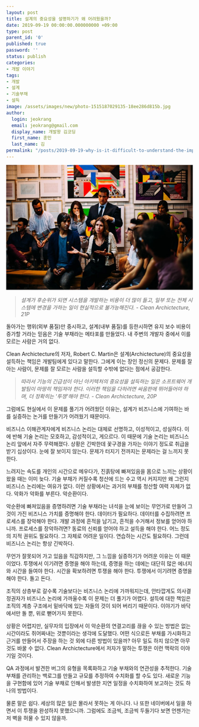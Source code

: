 ```yaml
---
layout: post
title: 설계의 중요성을 설명하기가 왜 어려웠을까?
date: 2019-09-19 00:00:00.000000000 +09:00
type: post
parent_id: '0'
published: true
password: ''
status: publish
categories:
- 개발 이야기
tags:
- 개발
- 설계
- 기술부채
- 설득
image: /assets/images/new/photo-1515187029135-18ee286d815b.jpg
author:
  login: jeokrang
  email: jeokrang@gmail.com
  display_name: 개발왕 김코딩
  first_name: 훈민
  last_name: 김
permalink: "/posts/2019-09-19-why-is-it-difficult-to-understand-the-importance-of-archictecture"
---
```

<img src="/assets/images/new/photo-1515187029135-18ee286d815b.jpg" alt="사람들이 강의실에 모여있고, 가운데에 있는 여자가 무언가를 설명하는 그림" loading="lazy">

> *설계가 후순위가 되면 시스템을 개발하는 비용이 더 많이 들고,* 
> *일부 또는 전체 시스템에 변경을 가하는 일이 현실적으로 불가능해진다.*
> <cite>- Clean Archictecture, 21P</cite>

돌아가는 행위(외부 품질)만 중시하고, 설계(내부 품질)를 등한시하면 유지 보수 비용이 증가할 거라는 믿음은 기술 부채라는 메타포를 만들었다. 내 주변의 개발자 중에서 이를 모르는 사람은 거의 없다. 

Clean Archictecture의 저자, Robert C. Martin은 설계(Archictecture)의 중요성을 설득하는 책임은 개발팀에게 있다고 말한다. 그에게 이는 장인 정신의 문제다. 문제를 잘 아는 사람이, 문제를 잘 모르는 사람을 설득할 수밖에 없다는 점에서 공감한다.

> *따라서 기능의 긴급성이 아닌 아키텍처의 중요성을 설득하는 일은* 
> *소프트웨어 개발팀이 마땅히 책임져야 한다.* 
> *이러한 책임을 다하려면 싸움판에 뛰어들어야 하며,* 
> *더 정확히는 '투쟁'해야 한다.*
> <cite>- Clean Archictecture, 20P</cite>

그럼에도 현실에서 이 문제를 풀기가 어려웠던 이유는, 설계가 비즈니스에 기여하는 바를 실증하는 논거를 만들기가 어려웠기 때문이다.

비즈니스 이해관계자에게 비즈니스 논리는 대체로 선명하고, 이성적이고, 성실하다. 이에 반해 기술 논리는 모호하고, 감성적이고, 게으르다. 이 때문에 기술 논리는 비즈니스 논리 앞에서 자주 무력해졌다. 상황은 긴박한데 꽃구경을 가자는 이야기 정도로 취급을 받기 십상이다. 눈에 잘 보이지 않는다. 문제가 터지기 전까지는 문제라는 걸 느끼지 못한다.

느려지는 속도를 개인의 시간으로 메우다가, 진흙탕에 빠져있음을 몸으로 느끼는 상황이 왔을 때는 이미 늦다. 기술 부채가 커질수록 청산에 드는 수고 역시 커지지만 왜 그런지 비즈니스 논리에는 여유가 없다. 이런 상황에서는 과거의 부채를 청산할 여력 자체가 없다. 악화가 악화를 부른다. 악순환이다.

악순환에 빠져있음을 증명하려면 기술 부채라는 녀석을 눈에 보이는 무언가로 만들어 그것이 가진 비즈니스 가치를 증명해야 한다. 데이터가 필요하다. 데이터를 수집하려면 프로세스를 장악해야 한다. 개발 과정에 흔적을 남기고, 흔적을 수거해서 정보를 얻어야 하니까. 프로세스를 장악하려면? 동료의 신뢰를 얻어야 하고 설득을 해야 한다. 어느 정도의 지적 권위도 필요하다. 그 자체로 어려운 일이다. 연습하는 시간도 필요하다. 그런데 비즈니스 논리는 항상 긴박하다.

무언가 잘못되어 가고 있음을 직감하지만, 그 느낌을 실증하기가 어려운 이유는 이 때문이었다. 투쟁에서 이기려면 증명을 해야 하는데, 증명을 하는 데에는 대단히 많은 에너지와 시간을 들여야 한다. 시간을 확보하려면 투쟁을 해야 한다. 투쟁에서 이기려면 증명을 해야 한다. 돌고 돈다.

조직의 상층부로 갈수록 기술보다는 비즈니스 논리에 가까워지는데, 안타깝게도 의사결정권자가 비즈니스 논리에 가까울수록 이 문제는 더 풀기가 어렵다. 설득에 대한 책임은 조직의 계층 구조에서 밑바닥에 있는 자들의 것이 되어 버리기 때문이다. 이야기가 바닥에서만 돌 뿐, 위로 뻗어가지 못한다.

상황은 어렵지만, 실무자의 입장에서 이 악순환의 연결고리를 끊을 수 있는 방법은 없는 시간이라도 쥐어짜내는 것뿐이라는 생각에 도달했다. 어떤 식으로든 부채를 가시화하고 근거를 만들어서 주장을 하는 것 외에 다른 방법이 있을까? 아무 일도 하지 않으면 아무것도 바꿀 수 없다. Clean Archictecture에서 저자가 말하는 투쟁은 이런 맥락의 이야기일 것이다.

QA 과정에서 발견한 버그의 유형을 목록화하고 기술 부채와의 연관성을 추적한다. 기술 부채를 관리하는 백로그를 만들고 규모를 추정하여 수치화를 할 수도 있다. 새로운 기능을 구현함에 있어 기술 부채로 인해서 발생한 지연 일정을 수치화하여 보고하는 것도 하나의 방법이다.

물론 말은 쉽다. 세상의 많은 일은 몰라서 못하는 게 아니다. 나 또한 네이버에서 일을 하면서 이 투쟁을 완성하지 못했으니까. 그럼에도 조금씩, 조금씩 두들기다 보면 언젠가는 저 벽을 허물 수 있지 않을까.

